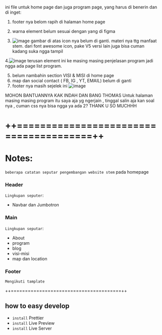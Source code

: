 ini file untuk home page dan juga program page, yang harus di benerin dan di inget:

1. footer nya belom rapih di halaman home page
2. warna element belum sesuai dengan yang di figma

3. ![image](https://github.com/NurAlfianti/stem_homepage/assets/94947480/4cef0c69-1797-44bc-ab6e-5984f3297b72)
   gambar di atas icon nya belum di ganti. materi nya ttg manfaat stem. dari font awesome icon, pake V5 versi lain juga bisa cuman kadang suka ngga tampil

4.![image](https://github.com/NurAlfianti/stem_homepage/assets/94947480/5329eddc-795f-4a95-a409-272f5c3f4aa0)
terusan element ini ke masing masing penjelasan program jadi ngga ada page list program.

5. belum nambahin section VISI & MISI di home page
6. map dan social contact ( FB, IG , YT, EMAIL) belum di ganti
7. footer nya masih sejelek ini
   ![image](https://github.com/NurAlfianti/stem_homepage/assets/94947480/32056faf-4584-4fa4-aeb2-794d24e2b49d)

MOHON BANTUANNYA KAK INDAH DAN BANG THOMAS
Untuk halaman masing masing program itu saya aja yg ngerjain , tinggal salin aja kan soal nya , cuman css nya bisa ngga ya ada 2?
THANK U SO MUCHHH

# ++=======================================++

# Notes:

`beberapa catatan seputar pengembangan website stem`
pada homepage

### Header

`Lingkupan seputer`:

- Navbar dan Jumbotron

### Main

`Lingkupan seputar`:

- About
- program
- blog
- visi-misi
- map dan location

### Footer

`Mengikuti tamplate`

++=======================================++

## how to easy develop

- `install` Prettier
- `install` Live Preview
- `install` Live Server
